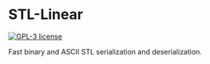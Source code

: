 # STL-Linear

[![GPL-3 license](https://img.shields.io/badge/license-GPL--3-blue.svg)](LICENSE)

Fast binary and ASCII STL serialization and deserialization.
